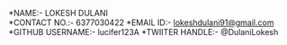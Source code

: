 *NAME:- LOKESH DULANI   
*CONTACT NO.:- 6377030422
*EMAIL ID:- lokeshdulani91@gmail.com
*GITHUB USERNAME:- lucifer123A
*TWIITER HANDLE:- @DulaniLokesh

